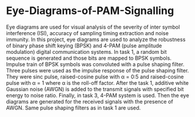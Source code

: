 # Eye-Diagrams-of-PAM-Signalling
Eye diagrams are used for visual analysis of the severity of inter symbol interference (ISI), accuracy of sampling timing extraction and noise immunity. In this project, eye diagrams are used to analyze the robustness of binary phase shift keying (BPSK) and 4-PAM (pulse amplitude modulation) digital communication systems. In task 1, a random bit sequence is generated and those bits are mapped to BPSK symbols. Impulse train of BPSK symbols was convoluted with a pulse shaping filter. Three pulses were used as the impulse response of the pulse shaping filter. They were sinc pulse, raised-cosine pulse with α = 0:5 and raised-cosine pulse with α = 1 where α is the roll-off factor. After the task 1, additive white Gaussian noise (AWGN) is added to the transmit signals with specified bit energy to noise ratio. Finally, in task 3, 4-PAM system is used. Then the eye diagrams are generated for the received signals with the presence of AWGN. Same pulse shaping filters as in task 1 are used.
